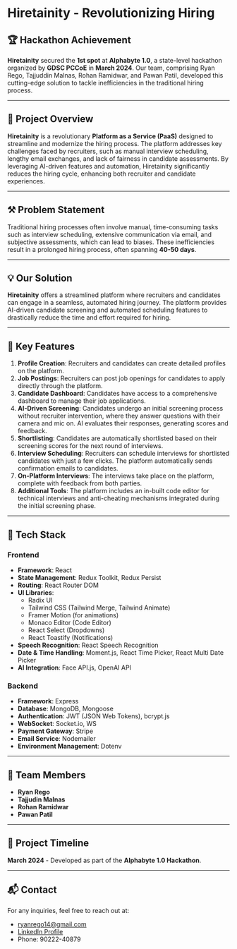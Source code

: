 # Hiretainity - Revolutionizing Hiring

## 🏆 Hackathon Achievement
**Hiretainity** secured the **1st spot** at **Alphabyte 1.0**, a state-level hackathon organized by **GDSC PCCoE** in **March 2024**. Our team, comprising Ryan Rego, Tajjuddin Malnas, Rohan Ramidwar, and Pawan Patil, developed this cutting-edge solution to tackle inefficiencies in the traditional hiring process.

---

## 📢 Project Overview
**Hiretainity** is a revolutionary **Platform as a Service (PaaS)** designed to streamline and modernize the hiring process. The platform addresses key challenges faced by recruiters, such as manual interview scheduling, lengthy email exchanges, and lack of fairness in candidate assessments. By leveraging AI-driven features and automation, Hiretainity significantly reduces the hiring cycle, enhancing both recruiter and candidate experiences.

---

## ⚒ Problem Statement
Traditional hiring processes often involve manual, time-consuming tasks such as interview scheduling, extensive communication via email, and subjective assessments, which can lead to biases. These inefficiencies result in a prolonged hiring process, often spanning **40-50 days**.

---

## 💡 Our Solution
**Hiretainity** offers a streamlined platform where recruiters and candidates can engage in a seamless, automated hiring journey. The platform provides AI-driven candidate screening and automated scheduling features to drastically reduce the time and effort required for hiring.

---

## 📍 Key Features

1. **Profile Creation**: Recruiters and candidates can create detailed profiles on the platform.
2. **Job Postings**: Recruiters can post job openings for candidates to apply directly through the platform.
3. **Candidate Dashboard**: Candidates have access to a comprehensive dashboard to manage their job applications.
4. **AI-Driven Screening**: Candidates undergo an initial screening process without recruiter intervention, where they answer questions with their camera and mic on. AI evaluates their responses, generating scores and feedback.
5. **Shortlisting**: Candidates are automatically shortlisted based on their screening scores for the next round of interviews.
6. **Interview Scheduling**: Recruiters can schedule interviews for shortlisted candidates with just a few clicks. The platform automatically sends confirmation emails to candidates.
7. **On-Platform Interviews**: The interviews take place on the platform, complete with feedback from both parties.
8. **Additional Tools**: The platform includes an in-built code editor for technical interviews and anti-cheating mechanisms integrated during the initial screening phase.

---

## 🚀 Tech Stack

### **Frontend**
- **Framework**: React
- **State Management**: Redux Toolkit, Redux Persist
- **Routing**: React Router DOM
- **UI Libraries**: 
  - Radix UI
  - Tailwind CSS (Tailwind Merge, Tailwind Animate)
  - Framer Motion (for animations)
  - Monaco Editor (Code Editor)
  - React Select (Dropdowns)
  - React Toastify (Notifications)
- **Speech Recognition**: React Speech Recognition
- **Date & Time Handling**: Moment.js, React Time Picker, React Multi Date Picker
- **AI Integration**: Face API.js, OpenAI API

### **Backend**
- **Framework**: Express
- **Database**: MongoDB, Mongoose
- **Authentication**: JWT (JSON Web Tokens), bcrypt.js
- **WebSocket**: Socket.io, WS
- **Payment Gateway**: Stripe
- **Email Service**: Nodemailer
- **Environment Management**: Dotenv

  
---

## 👥 Team Members
- **Ryan Rego**  
- **Tajjudin Malnas**  
- **Rohan Ramidwar**  
- **Pawan Patil**  

---

## 📆 Project Timeline
**March 2024** - Developed as part of the **Alphabyte 1.0 Hackathon**.

---

## 📬 Contact
For any inquiries, feel free to reach out at:  
- ryanrego14@gmail.com
- [LinkedIn Profile](https://www.linkedin.com/in/ryan-rego-pccoe/)
- Phone: 90222-40879

